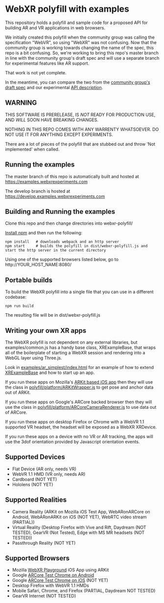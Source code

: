 # WebXR polyfill with examples

This repository holds a polyfill and sample code for a proposed API for building AR and VR applications in web browsers.

We initially created this polyfill when the community group was calling the specification "WebVR", so using "WebXR" was not confusing. Now that the community group is working towards changing the name of the spec, this repo is a bit confusing. So, we're working to bring this repo's master branch in line with the community group's draft spec and will use a separate branch for experimental features like AR support.

That work is not yet complete.

In the meantime, you can compare the two from the [community group's draft spec](https://w3c.github.io/webvr/spec/latest/) and our experimental [API description](https://github.com/mozilla/webxr-api).

## WARNING

THIS SOFTWARE IS PRERELEASE, IS *NOT* READY FOR PRODUCTION USE, AND *WILL* SOON HAVE BREAKING CHANGES.

NOTHING IN THIS REPO COMES WITH ANY WARRENTY WHATSOEVER. DO NOT USE IT FOR ANYTHING EXCEPT EXPERIMENTS.

There are a lot of pieces of the polyfill that are stubbed out and throw 'Not implemented' when called.

## Running the examples

The master branch of this repo is automatically built and hosted at https://examples.webxrexperiments.com
 
The develop branch is hosted at https://develop.examples.webxrexperiments.com

## Building and Running the examples

Clone this repo and then change directories into webxr-polyfill/

<a href="https://docs.npmjs.com/getting-started/installing-node">Install npm</a> and then run the following:

	npm install   # downloads webpack and an http server
	npm start     # builds the polyfill in dist/webxr-polyfill.js and start the http server in the current directory

Using one of the supported browsers listed below, go to http://YOUR_HOST_NAME:8080/

## Portable builds

To build the WebXR polyfill into a single file that you can use in a different codebase: 

	npm run build

The resulting file will be in dist/webxr-polyfill.js

## Writing your own XR apps

The WebXR polyfill is not dependent on any external libraries, but examples/common.js has a handy base class, XRExampleBase, that wraps all of the boilerplate of starting a WebXR session and rendering into a WebGL layer using Three.js.

Look in [examples/ar_simplest/index.html](https://github.com/mozilla/webxr-polyfill/blob/master/examples/ar_simplest/index.html) for an example of how to extend [XRExampleBase](https://github.com/mozilla/webxr-polyfill/blob/master/examples/common.js) and how to start up an app.

If you run these apps on Mozilla's [ARKit based iOS app](https://github.com/mozilla/webxr-ios) then they will use the class in [polyfill/platform/ARKitWrapper.js](https://github.com/mozilla/webxr-polyfill/blob/master/polyfill/platform/ARKitWrapper.js) to get pose and anchor data out of ARKit.

If you run these apps on Google's ARCore backed browser then they will use the class in [polyfill/platform/ARCoreCameraRenderer.js](https://github.com/mozilla/webxr-polyfill/blob/master/polyfill/platform/ARCoreCameraRenderer.js) to use data out of ARCore.

If you run these apps on desktop Firefox or Chrome with a WebVR 1.1 supported VR headset, the headset will be exposed as a WebXR XRDevice.

If you run these apps on a device with no VR or AR tracking, the apps will use the 3dof orientation provided by Javascript orientation events.
 
## Supported Devices

- Flat Device (AR only, needs VR)
- WebVR 1.1 HMD (VR only, needs AR)
- Cardboard (NOT YET)
- Hololens (NOT YET)

## Supported Realities

- Camera Reality (ARKit on Mozilla iOS Test App, WebARonARCore on Android, WebARonARKit on iOS (NOT YET), WebRTC video stream (PARTIAL))
- Virtual Reality (Desktop Firefox with Vive and Rift, Daydream (NOT TESTED), GearVR (Not Tested), Edge with MS MR headsets (NOT TESTED))
- Passthrough Reality (NOT YET)

## Supported Browsers

- Mozilla [WebXR Playground](https://github.com/mozilla/webxr-ios) iOS App using ARKit
- Google [ARCore Test Chrome on Android](https://github.com/google-ar/WebARonARCore)
- Google [ARCore Test Chrome on iOS](https://github.com/google-ar/WebARonARKit) (NOT YET)
- Desktop Firefox with WebVR 1.1 HMDs
- Mobile Safari, Chrome, and Firefox (PARTIAL, Daydream NOT TESTED)
- GearVR Internet (NOT TESTED)
